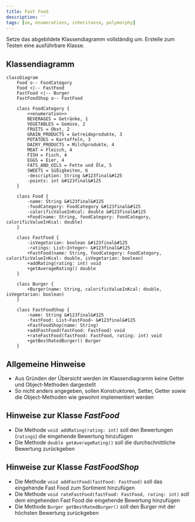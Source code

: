 ```yaml
---
title: Fast Food
description: ''
tags: [oo, enumerations, inheritance, polymorphy]
---
```


Setze das abgebildete Klassendiagramm vollständig um. Erstelle zum Testen eine
ausführbare Klasse.

## Klassendiagramm

```mermaid
classDiagram
    Food o-- FoodCategory
    Food <|-- FastFood
    FastFood <|-- Burger
    FastFoodShop o-- FastFood

    class FoodCategory {
        <<enumeration>>
        BEVERAGES = Getränke, 1
        VEGETABLES = Gemüse, 2
        FRUITS = Obst, 2
        GRAIN_PRODUCTS = Getreideprodukte, 3
        POTATOES = Kartoffeln, 3
        DAIRY_PRODUCTS = Milchprodukte, 4
        MEAT = Fleisch, 4
        FISH = Fisch, 4
        EGGS = Eier, 4
        FATS_AND_OILS = Fette und Öle, 5
        SWEETS = Süßigkeiten, 6
        -description: String &#123final&#125
        -points: int &#123final&#125
    }

    class Food {
        -name: String &#123final&#125
        -foodCategory: FoodCategory &#123final&#125
        -calorificValueInKcal: double &#123final&#125
        +Food(name: String, foodCategory: FoodCategory, calorificValueInKcal: double)
    }

    class FastFood {
        -isVegetarian: boolean &#123final&#125
        -ratings: List~Integer~ &#123final&#125
        +FastFood(name: String, foodCategory: FoodCategory, calorificValueInKcal: double, isVegetarian: boolean)
        +addRating(rating: int) void
        +getAverageRating() double
    }

    class Burger {
        +Burger(name: String, calorificValueInKcal: double, isVegetarian: boolean)
    }

    class FastFoodShop {
        -name: String &#123final&#125
        -fastFood: List~FastFood~ &#123final&#125
        +FastFoodShop(name: String)
        +addFastFood(fastFood: FastFood) void
        +rateFastFood(fastFood: FastFood, rating: int) void
        +getBestRatedBurger() Burger
    }
```

## Allgemeine Hinweise

- Aus Gründen der Übersicht werden im Klassendiagramm keine Getter und
  Object-Methoden dargestellt
- So nicht anders angegeben, sollen Konstruktoren, Setter, Getter sowie die
  Object-Methoden wie gewohnt implementiert werden

## Hinweise zur Klasse _FastFood_

- Die Methode `void addRating(rating: int)` soll den Bewertungen (`ratings`) die
  eingehende Bewertung hinzufügen
- Die Methode `double getAverageRating()` soll die durchschnittliche Bewertung
  zurückgeben

## Hinweise zur Klasse _FastFoodShop_

- Die Methode `void addFastFood(fastFood: FastFood)` soll das eingehende Fast
  Food zum Sortiment hinzufügen
- Die Methode `void rateFastFood(fastFood: FastFood, rating: int)` soll dem
  eingehenden Fast Food die eingehende Bewertung hinzufügen
- Die Methode `Burger getBestRatedBurger()` soll den Burger mit der höchsten
  Bewertung zurückgeben
